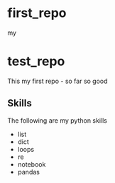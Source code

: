 # first_repo
 my 
# test_repo
This my first repo - so far so good

## Skills
The following are my python skills

- list
- dict
- loops
- re
- notebook
- pandas